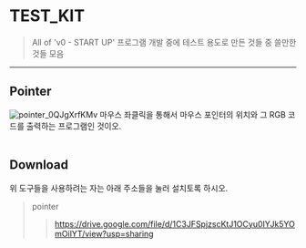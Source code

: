 # TEST_KIT
> All of 'v0 - START UP'
프로그램 개발 중에 테스트 용도로 만든 것들 중 쓸만한 것들 모음
---
## Pointer
![pointer_0QJgXrfKMv](https://user-images.githubusercontent.com/64591335/144075283-c8086a5f-3851-49b4-9502-1f445efaf4ba.png)
마우스 좌클릭을 통해서 마우스 포인터의 위치와 그 RGB 코드를 출력하는 프로그램인 것이오.<br><br>
## Download
위 도구들을 사용하려는 자는 아래 주소들을 눌러 설치토록 하시오.
> pointer
>> https://drive.google.com/file/d/1C3JFSpjzscKtJ1OCyu0IYJk5YOmOilYT/view?usp=sharing

